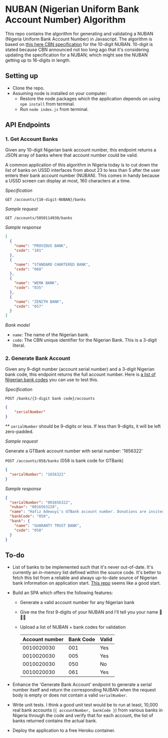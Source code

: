 # NUBAN (Nigerian Uniform Bank Account Number) Algorithm

This repo contains the algorithm for generating and validating a NUBAN (Nigeria Uniform Bank Account Number) in Javascript. The algorithm is based on [this here CBN specification](https://www.cbn.gov.ng/OUT/2011/CIRCULARS/BSPD/NUBAN%20PROPOSALS%20V%200%204-%2003%2009%202010.PDF) for the 10-digit NUBAN. 10-digit is stated because CBN announced not too long ago that it's considering updating the specification for a NUBAN; which might see the NUBAN getting up to 16-digits in length.

## Setting up

- Clone the repo.
- Assuming node is installed on your computer:
  - Restore the node packages which the application depends on using `npm install` from terminal.
  - Run `node index.js` from terminal.

## API Endpoints

### 1. **Get Account Banks**

Given any 10-digit Nigerian bank account number, this endpoint returns a JSON array of banks where that account number could be valid.

A common application of this algorithm in Nigeria today is to cut down the list of banks on USSD interfaces from about 23 to less than 5 after the user enters their bank account number (NUBAN). This comes in handy because a USSD screen can display at most, 160 characters at a time.

_Specification_

`GET /accounts/{10-digit-NUBAN}/banks`

_Sample request_

`GET /accounts/5050114930/banks`

_Sample response_

```json
[
  {
    "name": "PROVIDUS BANK",
    "code": "101"
  },
  {
    "name": "STANDARD CHARTERED BANK",
    "code": "068"
  },
  {
    "name": "WEMA BANK",
    "code": "035"
  },
  {
    "name": "ZENITH BANK",
    "code": "057"
  }
]
```

_Bank model_

- `name`: The name of the Nigerian bank.
- `code`: The CBN unique identifier for the Nigerian Bank. This is a 3-digit literal.

### 2. **Generate Bank Account**

Given any 9-digit number (account serial number) and a 3-digit Nigerian bank code, this endpoint returns the full account number. Here is [a list of Nigerian bank codes](https://github.com/tomiiide/nigerian-banks/blob/master/banks.json) you can use to test this.

_Specification_

`POST /banks/{3-digit bank code}/accounts`

```json
{
    "serialNumber"
}
```

\*\* `serialNumber` should be 9-digits or less. If less than 9-digits, it will be left zero-padded.

_Sample request_

Generate a GTBank account number with serial number: '1656322'

`POST /accounts/058/banks` (058 is bank code for GTBank)

```json
{
  "serialNumber": "1656322"
}
```

_Sample response_

```json
{
  "serialNumber": "001656322",
  "nuban": "0016563228",
  "name": "Hafiz Adewuyi's GTBank account number. Donations are invited!",
  "bankCode": "058",
  "bank": {
    "name": "GUARANTY TRUST BANK",
    "code": "058"
  }
}
```

## To-do

- List of banks to be implemented such that it's never out-of-date. It's currently an in-memory list defined within the source code. It's better to fetch this list from a reliable and always up-to-date source of Nigerian bank information on application start. [This repo](https://github.com/tomiiide/nigerian-banks/blob/master/banks.json) seems like a good start.

- Build an SPA which offers the following features:

  - Generate a valid account number for any Nigerian bank
  - Give me the first 9-digits of your NUBAN and I'll tell you your name 👻👻👻
  - Upload a list of NUBAN + bank codes for validation

    | Account number | Bank Code | Valid |
    | -------------- | --------- | ----- |
    | 0010020030     | 001       | Yes   |
    | 0010020030     | 005       | Yes   |
    | 0010020030     | 050       | No    |
    | 0010020030     | 061       | Yes   |

- Enhance the 'Generate Bank Account' endpoint to generate a serial number itself and return the corresponding NUBAN when the request body is empty or does not contain a valid `serialNumber`.

- Write unit tests. I think a good unit test would be to run at least, 10,000 real bank accounts (`{ accountNumber, bankCode }`) from various banks in Nigeria through the code and verify that for each account, the list of banks returned contains the actual bank.

- Deploy the application to a free Heroku container.
